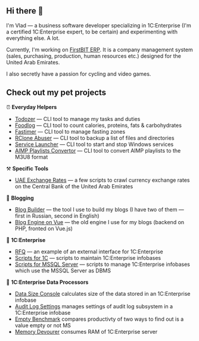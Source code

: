## Hi there 👋

I'm Vlad — a business software developer specializing in 1C:Enterprise (I'm a certified 1C:Enterprise expert, to be certain) and experimenting with everything else. A lot.

Currently, I'm working on [FirstBIT ERP](https://firstbit.ae/). It is a company management system (sales, purchasing, production, human resources etc.) designed for the United Arab Emirates.

I also secretly have a passion for cycling and video games.

## Check out my pet projects

⏰ **Everyday Helpers**

- [Todozer](https://github.com/vkostyanetsky/Todozer) — CLI tool to manage my tasks and duties
- [Foodlog](https://github.com/vkostyanetsky/Foodlog) — CLI tool to count calories, proteins, fats & carbohydrates
- [Fastimer](https://github.com/vkostyanetsky/Fastimer) — CLI tool to manage fasting zones
- [RClone Abuser](https://github.com/vkostyanetsky/RCloneAbuser) — CLI tool to backup a list of files and directories
- [Service Launcher](https://github.com/vkostyanetsky/ServiceLauncher) — CLI tool to start and stop Windows services
- [AIMP Playlists Convertor](https://github.com/vkostyanetsky/AIMPPlaylistsConvertor) — CLI tool to convert AIMP playlists to the M3U8 format

⚒️ **Specific Tools**

- [UAE Exchange Rates](https://github.com/vkostyanetsky/UAECBExchangeRates) — a few scripts to crawl currency exchange rates on the Central Bank of the United Arab Emirates

💬 **Blogging**

- [Blog Builder](https://github.com/vkostyanetsky/BlogBuilder) — the tool I use to build my blogs (I have two of them — first in Russian, second in English)
- [Blog Engine on Vue](https://github.com/vkostyanetsky/BlogEngineOnVue) — the old engine I use for my blogs (backend on PHP, fronted on Vue.js)

🏢 **1C:Enterprise**

- [RFQ](https://github.com/vkostyanetsky/RFQ) — an example of an external interface for 1C:Enterprise
- [Scripts for 1C](https://github.com/vkostyanetsky/ScriptsFor1C) — scripts to maintain 1C:Enterprise infobases
- [Scripts for MSSQL Server](https://github.com/vkostyanetsky/ScriptsForMSSQLServer) — scripts to manage 1C:Enterprise infobases which use the MSSQL Server as DBMS

🚀 **1C:Enterprise Data Processors**

- [Data Size Console](https://github.com/vkostyanetsky/DataSizeConsole) calculates size of the data stored in an 1C:Enterprise infobase
- [Audit Log Settings](https://github.com/vkostyanetsky/AuditLogSettings) manages settings of audit log subsystem in a 1C:Enterprise infobase
- [Empty Benchmark](https://github.com/vkostyanetsky/EmptyBenchmark) compares productivty of two ways to find out is a value empty or not
MS
- [Memory Devourer](https://github.com/vkostyanetsky/MemoryDevourer) consumes RAM of 1C:Enterprise server
